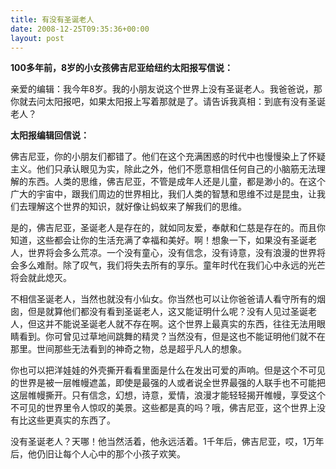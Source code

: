 ```yaml
---
title: 有没有圣诞老人
date: 2008-12-25T09:35:36+00:00
layout: post
---
```

**100多年前，8岁的小女孩佛吉尼亚给纽约太阳报写信说：** 

亲爱的编辑：我今年8岁。我的小朋友说这个世界上没有圣诞老人。我爸爸说，那你就去问太阳报吧，如果太阳报上写着那就是了。请告诉我真相：到底有没有圣诞老人？ </p> 

**太阳报编辑回信说：** 

佛吉尼亚，你的小朋友们都错了。他们在这个充满困惑的时代中也慢慢染上了怀疑主义。他们只承认眼见为实，除此之外，他们不愿意相信任何自己的小脑筋无法理解的东西。人类的思维，佛吉尼亚，不管是成年人还是儿童，都是渺小的。在这个广大的宇宙中，跟我们周边的世界相比，我们人类的智慧和思维不过是昆虫，让我们去理解这个世界的知识，就好像让蚂蚁来了解我们的思维。 </p> 

是的，佛吉尼亚，圣诞老人是存在的，就如同友爱，奉献和仁慈是存在的。而且你知道，这些都会让你的生活充满了幸福和美好。啊！想象一下，如果没有圣诞老人，世界将会多么荒凉。一个没有童心，没有信念，没有诗意，没有浪漫的世界将会多么难耐。除了叹气，我们将失去所有的享乐。童年时代在我们心中永远的光芒将会就此熄灭。 </p> 

不相信圣诞老人，当然也就没有小仙女。你当然也可以让你爸爸请人看守所有的烟囱，但是就算他们都没有看到圣诞老人，这又能证明什么呢？没有人见过圣诞老人，但这并不能说圣诞老人就不存在啊。这个世界上最真实的东西，往往无法用眼睛看到。你可曾见过草地间跳舞的精灵？当然没有，但是这也不能证明他们就不在那里。世间那些无法看到的神奇之物，总是超乎凡人的想象。 </p> 

你也可以把洋娃娃的外壳撕开看看里面是什么在发出可爱的声响。但是这个不可见的世界是被一层帷幔遮盖，即使是最强的人或者说全世界最强的人联手也不可能把这层帷幔撕开。只有信念，幻想，诗意，爱情，浪漫才能轻轻揭开帷幔，享受这个不可见的世界里令人惊叹的美景。这些都是真的吗？哦，佛吉尼亚，这个世界上没有比这些更真实的东西了。 </p> 

没有圣诞老人？天哪！他当然活着，他永远活着。1千年后，佛吉尼亚，哎，1万年后，他仍旧让每个人心中的那个小孩子欢笑。
